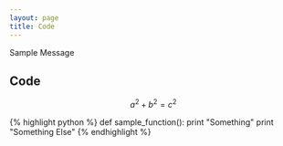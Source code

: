 ```yaml
---
layout: page
title: Code
---
```


<p class="message">
  Sample Message
</p>


## Code

$$a^2 + b^2 = c^2$$

{% highlight python %}
def sample_function():
  print "Something"
  print "Something Else"
{% endhighlight %}

